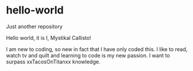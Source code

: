 # hello-world
Just another repository

Hello world, it is I, Mystikal Callisto!

I am new to coding, so new in fact that I have only coded this.
I like to read, watch tv and quilt and learning to code is my new passion. 
I want to surpass xxTacosOnTitanxx knowledge.
